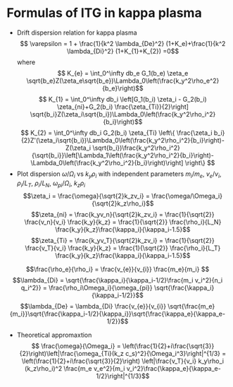 # Formulas of ITG in kappa plasma
- Drift dispersion relation for kappa plasma
$$ \varepsilon = 1 + \frac{1}{k^2 \lambda_{De}^2} (1+K_e)+\frac{1}{k^2 \lambda_{Di}^2} (1+K_{1}+K_{2}) =0$$
where
$$ K_{e} = \int_0^\infty db_e G_1(b_e) \zeta_e \sqrt{b_e}Z(\zeta_e\sqrt{b_e})\Lambda_0\left(\frac{k_y^2\rho_e^2}{b_e}\right)$$
$$ K_{1} = \int_0^\infty db_i \left[G_1(b_i) \zeta_i - G_2(b_i) \zeta_{ni}+G_2(b_i) \frac{\zeta_{Ti}}{2}\right] \sqrt{b_i}Z(\zeta_i\sqrt{b_i})\Lambda_0\left(\frac{k_y^2\rho_i^2}{b_i}\right)$$
$$ K_{2} = \int_0^\infty db_i G_2(b_i) \zeta_{Ti} \left\{
\frac{\zeta_i b_i}{2}Z'(\zeta_i\sqrt{b_i})\Lambda_0\left(\frac{k_y^2\rho_i^2}{b_i}\right)-Z(\zeta_i \sqrt{b_i})\frac{k_y^2\rho_i^2}{\sqrt{b_i}}\left[\Lambda_1\left(\frac{k_y^2\rho_i^2}{b_i}\right)-\Lambda_0\left(\frac{k_y^2\rho_i^2}{b_i}\right)\right]
\right\} $$
- Plot dispersion $\omega/\Omega_i$ vs $k_y\rho_i$ with independent parameters $m_i/m_e$, $v_e/v_i$, $\rho_i/L_T$, $\rho_i/L_N$, $\omega_{pi}/\Omega_i$, $k_z\rho_i$
$$\zeta_i = \frac{\omega}{\sqrt{2}k_zv_i} = \frac{\omega/\Omega_i}{\sqrt{2}k_z\rho_i}$$
$$\zeta_{ni} = \frac{k_yv_n}{\sqrt{2}k_zv_i} = \frac{1}{\sqrt{2}} \frac{v_n}{v_i} \frac{k_y}{k_z} = \frac{1}{\sqrt{2}} \frac{\rho_i}{L_N} \frac{k_y}{k_z}\frac{\kappa_i}{\kappa_i-1.5}$$
$$\zeta_{Ti} = \frac{k_yv_T}{\sqrt{2}k_zv_i} = \frac{1}{\sqrt{2}} \frac{v_T}{v_i} \frac{k_y}{k_z}  = \frac{1}{\sqrt{2}} \frac{\rho_i}{L_T} \frac{k_y}{k_z}\frac{\kappa_i}{\kappa_i-1.5}$$

$$\frac{\rho_e}{\rho_i} = \frac{v_{e}}{v_{i}} \frac{m_e}{m_i} $$
$$\lambda_{Di} = \sqrt{\frac{\kappa_i}{\kappa_i-1/2}\frac{m_i v_i^2}{n_i q_i^2}} = \frac{\rho_i\Omega_i}{\omega_{pi}} \sqrt{\frac{\kappa_i}{\kappa_i-1/2}}$$
$$\lambda_{De} = \lambda_{Di} \frac{v_{e}}{v_{i}} \sqrt{\frac{m_e}{m_i}}\sqrt{\frac{\kappa_i-1/2}{\kappa_i}}\sqrt{\frac{\kappa_e}{\kappa_e-1/2}}$$
- Theoretical appromaxtion
$$ \frac{\omega}{\Omega_i} = \left(\frac{1}{2}+i\frac{\sqrt{3}}{2}\right)\left|\frac{\omega_{Ti}(k_z c_s)^2}{\Omega_i^3}\right|^{1/3} = \left(\frac{1}{2}+i\frac{\sqrt{3}}{2}\right) \left|\frac{v_T}{v_i} k_y\rho_i (k_z\rho_i)^2 \frac{m_e v_e^2}{m_i v_i^2}\frac{\kappa_e}{\kappa_e-1/2}\right|^{1/3}$$
